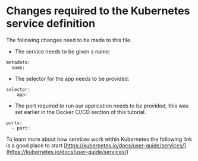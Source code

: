 # Changes required to the Kubernetes service definition

The following changes need to be made to this file.

- The service needs to be given a name:

```
metadata:
  name:
```

- The selector for the app needs to be provided:

```
selector:
    app:
```

- The port required to run our application needs to be provided, this was set earlier in the Docker CI/CD section of this tutorial.

```
ports:
  - port:
```

To learn more about how services work within Kubernetes the following link is a good place to start [https://kubernetes.io/docs/user-guide/services/](https://kubernetes.io/docs/user-guide/services/)